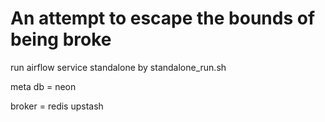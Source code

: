 # An attempt to escape the bounds of being broke

run airflow service standalone by standalone_run.sh

meta db = neon

broker = redis upstash

